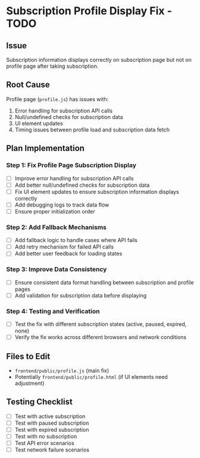 # Subscription Profile Display Fix - TODO

## Issue
Subscription information displays correctly on subscription page but not on profile page after taking subscription.

## Root Cause
Profile page (`profile.js`) has issues with:
1. Error handling for subscription API calls
2. Null/undefined checks for subscription data
3. UI element updates
4. Timing issues between profile load and subscription data fetch

## Plan Implementation

### Step 1: Fix Profile Page Subscription Display
- [ ] Improve error handling for subscription API calls
- [ ] Add better null/undefined checks for subscription data
- [ ] Fix UI element updates to ensure subscription information displays correctly
- [ ] Add debugging logs to track data flow
- [ ] Ensure proper initialization order

### Step 2: Add Fallback Mechanisms
- [ ] Add fallback logic to handle cases where API fails
- [ ] Add retry mechanism for failed API calls
- [ ] Add better user feedback for loading states

### Step 3: Improve Data Consistency
- [ ] Ensure consistent data format handling between subscription and profile pages
- [ ] Add validation for subscription data before displaying

### Step 4: Testing and Verification
- [ ] Test the fix with different subscription states (active, paused, expired, none)
- [ ] Verify the fix works across different browsers and network conditions

## Files to Edit
- `frontend/public/profile.js` (main fix)
- Potentially `frontend/public/profile.html` (if UI elements need adjustment)

## Testing Checklist
- [ ] Test with active subscription
- [ ] Test with paused subscription
- [ ] Test with expired subscription
- [ ] Test with no subscription
- [ ] Test API error scenarios
- [ ] Test network failure scenarios
